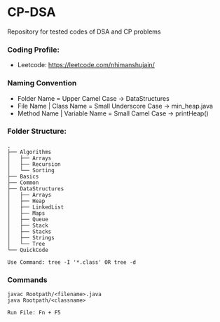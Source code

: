 # CP-DSA
Repository for tested codes of DSA and CP problems


### Coding Profile:
- Leetcode: https://leetcode.com/nhimanshujain/ 


### Naming Convention
- Folder Name = Upper Camel Case -> DataStructures
- File Name | Class Name = Small Underscore Case -> min_heap.java
- Method Name | Variable Name = Small Camel Case -> printHeap()


### Folder Structure:

```
.
├── Algorithms
│   ├── Arrays
│   ├── Recursion
│   └── Sorting
├── Basics
├── Common
├── DataStructures
│   ├── Arrays
│   ├── Heap
│   ├── LinkedList
│   ├── Maps
│   ├── Queue
│   ├── Stack
│   ├── Stacks
│   ├── Strings
│   └── Tree
└── QuickCode

Use Command: tree -I '*.class' OR tree -d
```

### Commands

```
javac Rootpath/<filename>.java
java Rootpath/<classname>

Run File: Fn + F5
```

